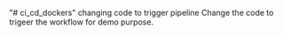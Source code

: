 "# ci_cd_dockers" 
changing code to trigger pipeline
Change the code to trigeer the workflow for demo purpose.
